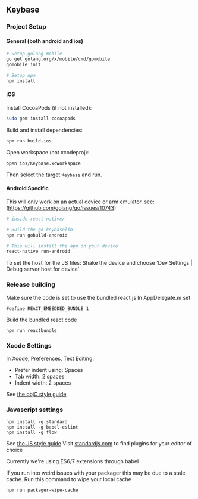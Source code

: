 ## Keybase

### Project Setup

#### General (both android and ios)

```sh
# Setup golang mobile
go get golang.org/x/mobile/cmd/gomobile
gomobile init

# Setup npm
npm install
```

#### iOS

Install CocoaPods (if not installed):

```sh
sudo gem install cocoapods
```

Build and install dependencies:

```sh
npm run build-ios
```

Open workspace (not xcodeproj):

```sh
open ios/Keybase.xcworkspace
```

Then select the target `Keybase` and run.

#### Android Specific
This will only work on an actual device or arm emulator. see: (https://github.com/golang/go/issues/10743)
```sh
# inside react-native/

# Build the go keybaselib
npm run gobuild-android

# This will install the app on your device
react-native run-android
```

To set the host for the JS files: Shake the device and choose 'Dev Settings | Debug server host for device'

### Release building

Make sure the code is set to use the bundled react js
In AppDelegate.m set


```
#define REACT_EMBEDDED_BUNDLE 1
```

Build the bundled react code
```
npm run reactbundle
```

### Xcode Settings

In Xcode, Preferences, Text Editing:

* Prefer indent using: Spaces
* Tab width: 2 spaces
* Indent width: 2 spaces

See [the objC style guide](../osx/STYLEGUIDE.md)

### Javascript settings

```
npm install -g standard
npm install -g babel-eslint
npm install -g flow
```

See [the JS style guide](standardjs.com)
Visit [standardjs.com](http://standardjs.com/#text-editor-plugins) to find plugins for your editor of choice

Currently we're using ES6/7 extensions through babel

If you run into weird issues with your packager this may be due to a stale cache. Run this command to wipe your local cache
```
npm run packager-wipe-cache
```
